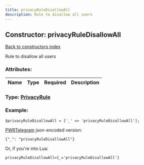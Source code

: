 ```yaml
---
title: privacyRuleDisallowAll
description: Rule to disallow all users
---
```

## Constructor: privacyRuleDisallowAll  
[Back to constructors index](index.md)



Rule to disallow all users

### Attributes:

| Name     |    Type       | Required | Description |
|----------|---------------|----------|-------------|



### Type: [PrivacyRule](../types/PrivacyRule.md)


### Example:

```
$privacyRuleDisallowAll = ['_' => 'privacyRuleDisallowAll'];
```  

[PWRTelegram](https://pwrtelegram.xyz) json-encoded version:

```
{"_": "privacyRuleDisallowAll"}
```


Or, if you're into Lua:  


```
privacyRuleDisallowAll={_='privacyRuleDisallowAll'}

```


